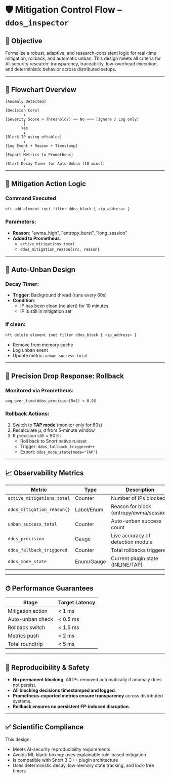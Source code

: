 
# 🛡 Mitigation Control Flow – `ddos_inspector`

## 🎯 Objective
Formalize a robust, adaptive, and research-consistent logic for real-time mitigation, rollback, and automatic unban. This design meets all criteria for AI-security research: transparency, traceability, low-overhead execution, and deterministic behavior across distributed setups.

---

## 🔁 Flowchart Overview

```
[Anomaly Detected]
        ↓
[Decision Core]
        ↓
[Severity Score > Threshold?] ── No ──> [Ignore / Log only]
        │
       Yes
        ↓
[Block IP using nftables]
        ↓
[Log Event + Reason + Timestamp]
        ↓
[Export Metrics to Prometheus]
        ↓
[Start Decay Timer for Auto-Unban (10 mins)]
```

---

## 🔐 Mitigation Action Logic

### Command Executed
```bash
nft add element inet filter ddos_block { <ip_address> }
```

### Parameters:
- **Reason**: "ewma_high", "entropy_burst", "long_session"
- **Added to Prometheus**:
  - `active_mitigations_total`
  - `ddos_mitigation_reason{src, reason}`

---

## 🧼 Auto-Unban Design

### Decay Timer:
- **Trigger**: Background thread (runs every 60s)
- **Condition**:
  - IP has been clean (no alert) for 10 minutes
  - IP is still in mitigation set

### If clean:
```bash
nft delete element inet filter ddos_block { <ip_address> }
```
- Remove from memory cache
- Log unban event
- Update metric: `unban_success_total`

---

## 🔄 Precision Drop Response: Rollback

### Monitored via Prometheus:
```promql
avg_over_time(ddos_precision[5m]) < 0.93
```

### Rollback Actions:
1. Switch to **TAP mode** (monitor only for 60s)
2. Recalculate μ, σ from 5-minute window
3. If precision still < 90%:
   - Roll back to Snort native ruleset
   - Trigger: `ddos_fallback_triggered++`
   - Export: `ddos_mode_state{mode="TAP"}`

---

## 📈 Observability Metrics

| Metric                       | Type        | Description                                  |
|-----------------------------|-------------|----------------------------------------------|
| `active_mitigations_total`  | Counter     | Number of IPs blocked                        |
| `ddos_mitigation_reason{}`  | Label/Enum  | Reason for block (entropy/ewma/session)      |
| `unban_success_total`       | Counter     | Auto-unban success count                     |
| `ddos_precision`            | Gauge       | Live accuracy of detection module            |
| `ddos_fallback_triggered`   | Counter     | Total rollbacks triggered                    |
| `ddos_mode_state`           | Enum/Gauge  | Current plugin state (INLINE/TAP)            |

---

## ⏱ Performance Guarantees

| Stage               | Target Latency |
|---------------------|----------------|
| Mitigation action   | < 1 ms         |
| Auto-unban check    | < 0.5 ms       |
| Rollback switch     | < 1.5 ms       |
| Metrics push        | < 2 ms         |
| Total roundtrip     | < 5 ms         |

---

## 🔁 Reproducibility & Safety

- **No permanent blocking**: All IPs removed automatically if anomaly does not persist.
- **All blocking decisions timestamped and logged**.
- **Prometheus-exported metrics ensure transparency** across distributed systems.
- **Rollback ensures no persistent FP-induced disruption**.

---

## ✅ Scientific Compliance

This design:
- Meets AI-security reproducibility requirements
- Avoids ML black-boxing: uses explainable rule-based mitigation
- Is compatible with Snort 3 C++ plugin architecture
- Uses deterministic decay, low memory state tracking, and lock-free timers
